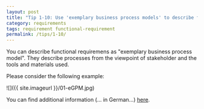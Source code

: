 ```yaml
---
layout: post
title: "Tip 1-10: Use 'exemplary business process models' to describe functional requirements!"
category: requirements
tags: requirement functional-requirement
permalink: /tips/1-10/
---
```


You can describe functional requiremens as "exemplary business process model".
They describe processes from the viewpoint of stakeholder and the tools
and materials used.

Please consider the following example:

![]({{ site.imageurl }}/01-eGPM.jpg)

You can find additional information (... in German...)
[here](https://www.openmodels.at/web/bpm/home).
